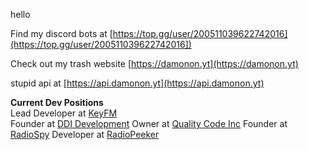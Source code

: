 hello

Find my discord bots at [https://top.gg/user/200511039622742016](https://top.gg/user/200511039622742016])

Check out my trash website [https://damonon.yt](https://damonon.yt)

stupid api at [https://api.damonon.yt](https://api.damonon.yt)

**Current Dev Positions**  
Lead Developer at [KeyFM](https://keyfm.net)  
Founder at [DDI Development](https://ddidevelopment.com)
Owner at [Quality Code Inc](https://qci.lol)
Founder at [RadioSpy](https://api.radiospy.pw)
Developer at [RadioPeeker](https://radiopeeker.com)


